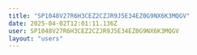 ```yaml
---
title: "SP1048V27R6H3CEZ2CZJR9J5E34EZ0G9NX6K3MQGV"
date: 2025-04-02T12:01:11.136Z
user: SP1048V27R6H3CEZ2CZJR9J5E34EZ0G9NX6K3MQGV
layout: "users"
---
```

    